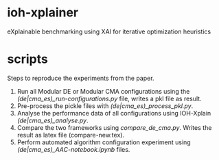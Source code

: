# ioh-xplainer
eXplainable benchmarking using XAI for iterative optimization heuristics


# scripts

Steps to reproduce the experiments from the paper.

1. Run all Modular DE or Modular CMA configurations using the *(de|cma_es)_run-configurations.py* file, writes a pkl file as result.
2. Pre-process the pickle files with *(de|cma_es)_process_pkl.py*.
3. Analyse the performance data of all configurations using IOH-Xplain *(de|cma_es)_analyse.py*.
4. Compare the two frameworks using *compare_de_cma.py*. Writes the result as latex file (compare-new.tex).
5. Perform automated algorithm configuration experiment using *(de|cma_es)_AAC-notebook.ipynb* files.
